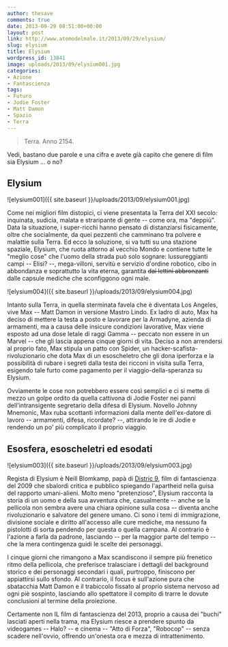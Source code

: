 ```yaml
---
author: thesave
comments: true
date: 2013-09-29 08:51:00+00:00
layout: post
link: http://www.atomodelmale.it/2013/09/29/elysium/
slug: elysium
title: Elysium
wordpress_id: 13841
image: uploads/2013/09/elysium001.jpg
categories:
- Azione
- Fantascienza
tags:
- Futuro
- Jodie Foster
- Matt Damon
- Spazio
- Terra
---
```


<blockquote>Terra. Anno 2154.</blockquote>

Vedi, bastano due parole e una cifra e avete già capito che genere di film sia Elysium ... o no?

## Elysium

![elysium001]({{ site.baseurl }}/uploads/2013/09/elysium001.jpg)

Come nei migliori film distopici, ci viene presentata la Terra del XXI secolo: inquinata, sudicia, malata e straripante di gente -- come ora, ma "deppiù". Data la situazione, i super-ricchi hanno pensato di distanziarsi fisicamente, oltre che socialmente, da quei pezzenti che camminano tra polvere e malattie sulla Terra. Ed ecco la soluzione, si va tutti su una stazione spaziale, Elysium, che ruota attorno al vecchio Mondo e contiene tutte le "meglio cose" che l'uomo della strada può solo sognare: lussureggianti campi -- Elisi? --, mega-villoni, servitù e servizio d'ordine robotico, cibo in abbondanza e soprattutto la vita eterna, garantita <del>dai lettini abbronzanti</del> dalle capsule mediche che sconfiggono ogni male.

![elysium004]({{ site.baseurl }}/uploads/2013/09/elysium004.jpg)

Intanto sulla Terra, in quella sterminata favela che è diventata Los Angeles, vive Max -- Matt Damon in versione Mastro Lindo. Ex ladro di auto, Max ha deciso di mettere la testa a posto e lavorare per la Armadyne, azienda di armamenti, ma a causa delle insicure condizioni lavorative, Max viene esposto ad una dose letale di raggi Gamma -- peccato non essere in un Marvel -- che gli lascia appena cinque giorni di vita. Deciso a non arrendersi al proprio fato, Max stipula un patto con Spider, un hacker-scafista-rivoluzionario che dota Max di un esoscheletro che gli dona iperforza e la possibilità di rubare i segreti dalla testa dei ricconi in visita sulla Terra, esigendo tale furto come pagamento per il viaggio-della-speranza su Elysium.

Ovviamente le cose non potrebbero essere così semplici e ci si mette di mezzo un golpe ordito da quella cattivona di Jodie Foster nei panni dell'intransigente segretario della difesa di Elysium. Novello Johnny Mnemonic, Max ruba scottanti informazioni dalla mente dell'ex-datore di lavoro -- armamenti, difesa, ricordate? --, attirando le ire di Jodie e rendendo un po' più complicato il proprio viaggio.

## Esosfera, esoscheletri ed esodati

![elysium003]({{ site.baseurl }}/uploads/2013/09/elysium003.jpg)

Regista di Elysium è Neill Blomkamp, papà di [Distric 9](/2009/10/18/district-9.html), film di fantascienza del 2009 che sbalordì critica e pubblico spiegando l'apartheid nella guisa del rapporto umani-alieni. Molto meno "pretenzioso", Elysium racconta la storia di un uomo e della sua avventura che, casualmente -- anche se la pellicola non sembra avere una chiara opinione sulla cosa -- diventa anche rivoluzionario e salvatore del genere umano. Ci sono i temi di immigrazione, divisione sociale e diritto all'accesso alle cure mediche, ma nessuno fa pistolotti di sorta pendendo per questa o quella campana. Al contrario è l'azione a farla da padrone, lasciando -- per la maggior parte del tempo -- che la mera contingenza guidi le scelte dei personaggi.

I cinque giorni che rimangono a Max scandiscono il sempre più frenetico ritmo della pellicola, che preferisce tralasciare i dettagli del background storico e dei personaggi secondari i quali, purtroppo, finiscono per appiattirsi sullo sfondo. Al contrario, il focus è sull'azione pura che sbatacchia Matt Damon e il trabiccolo fissato al proprio sistema nervoso ad ogni piè sospinto, lasciando allo spettatore il compito di trarre le dovute conclusioni al termine della proiezione.

Certamente non IL film di fantascienza del 2013, proprio a causa dei "buchi" lasciati aperti nella trama, ma Elysium riesce a prendere spunto da videogames -- Halo? -- e cinema -- "Atto di Forza", "Robocop" -- senza scadere nell'ovvio, offrendo un'onesta ora e mezza di intrattenimento.

